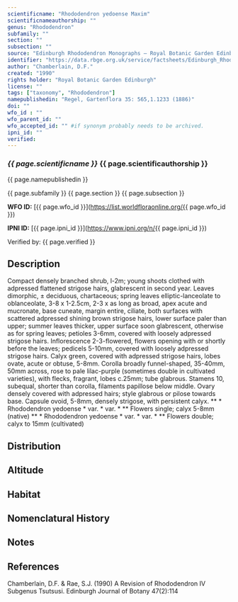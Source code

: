 ```yaml
---
scientificname: "Rhododendron yedoense Maxim"
scientificnameauthorship: ""
genus: "Rhododendron"
subfamily: ""
section: ""
subsection: ""
source: "Edinburgh Rhododendron Monographs – Royal Botanic Garden Edinburgh"
identifier: "https://data.rbge.org.uk/service/factsheets/Edinburgh_Rhododendron_Monographs.xhtml"
author: "Chamberlain, D.F."
created: "1990"
rights holder: "Royal Botanic Garden Edinburgh"
license: ""
tags: ["taxonomy", "Rhododendron"]
namepublishedin: "Regel, Gartenflora 35: 565,1.1233 (1886)"
doi: ""
wfo_id : ""
wfo_parent_id: ""
wfo_accepted_id: "" #if synonym probably needs to be archived.                      
ipni_id: ""
verified:
---
```

### _{{ page.scientificname }}_ {{ page.scientificauthorship }}
 {{ page.namepublishedin }}

{{ page.subfamily }} {{ page.section }} {{ page.subsection }}

**WFO ID:** [{{ page.wfo_id }}](https://list.worldfloraonline.org/{{ page.wfo_id }})

**IPNI ID:** [{{ page.ipni_id }}](https://www.ipni.org/n/{{ page.ipni_id }})

Verified by: {{ page.verified }}



## Description
Compact densely branched shrub, l-2m; young shoots clothed with adpressed flattened strigose hairs, glabrescent in second year. Leaves dimorphic, ± deciduous, chartaceous; spring leaves elliptic-lanceolate to oblanceolate, 3-8 x 1-2.5cm, 2-3 x as long as broad, apex acute and mucronate, base cuneate, margin entire, ciliate, both surfaces with scattered adpressed shining brown strigose hairs, lower surface paler than upper; summer leaves thicker, upper surface soon glabrescent, otherwise as for spring leaves; petioles 3-6mm, covered with loosely adpressed strigose hairs. Inflorescence 2-3-flowered, flowers opening with or shortly before the leaves; pedicels 5-10mm, covered with loosely adpressed strigose hairs. Calyx green, covered with adpressed strigose hairs, lobes ovate, acute or obtuse, 5-8mm. Corolla broadly funnel-shaped, 35-40mm, 50mm across, rose to pale lilac-purple (sometimes double in cultivated varieties), with flecks, fragrant, lobes c.25mm; tube glabrous. Stamens 10, subequal, shorter than corolla, filaments papillose below middle. Ovary densely covered with adpressed hairs; style glabrous or pilose towards base. Capsule ovoid, 5-8mm, densely strigose, with persistent calyx. ** * Rhododendron yedoense * var. * var. * ** Flowers single; calyx 5-8mm (native) ** * Rhododendron yedoense * var. * var. * ** Flowers double; calyx to 15mm (cultivated)

## Distribution


## Altitude


## Habitat


## Nomenclatural History

                       
## Notes


## References

Chamberlain, D.F. & Rae, S.J. (1990) A Revision of Rhododendron IV Subgenus Tsutsusi. Edinburgh Journal of Botany 47(2):114
